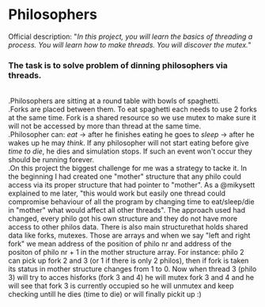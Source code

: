 # Philosophers

Official description:
"_In this project, you will learn the basics of threading a process. You will learn how to make threads. You will discover the mutex._"

### The task is to solve problem of dinning philosophers via threads. 

<br>  .Philosophers are sitting at a round table with bowls of spaghetti. 
<br>  .Forks are placed between them. To eat spaghetti each needs to use 2 forks at the same time. Fork is a shared resource so we use mutex to make sure it will not be accessed by more than thread at the same time.
<br>  .Philosopher can: _eat_ -> after he finishes eating he goes to _sleep_ -> after he wakes up he may _think_. If any philosopher will not start eating before give _time to die_, he dies and simulation stops. If such an event won't occur they should be running forever.
<br>  .On this project the biggest challenge for me was a strategy to tacke it. In the beginning I had created one "mother" structure that any philo could access via its proper structure that had pointer to "mother". As a @mikysett explained to me later, "this would work but easily one thread could compromise behaviour of all the program by changing time to eat/sleep/die in "mother" what would affect all other threads". The approach used had changed, every philo got his own structure and they do not have more access to other philos data. There is also main structurethat holds shared data like forks, mutexes. Those are arrays and when we say "left and right fork" we mean address of the position of philo nr and address of the positon of philo nr + 1 in the mother structure array. For instance: philo 2 can pick up fork 2 and 3 (or 1 if there is only 2 philos), then if fork is taken its status in mother structure changes from 1 to 0. Now when thread 3 (philo 3) will try to acces hisforks (fork 3 and 4) he will mutex fork 3 and 4 and he will see that fork 3 is currently occupied so he will unmutex and keep checking untill he dies (time to die) or will finally pickit up :)

